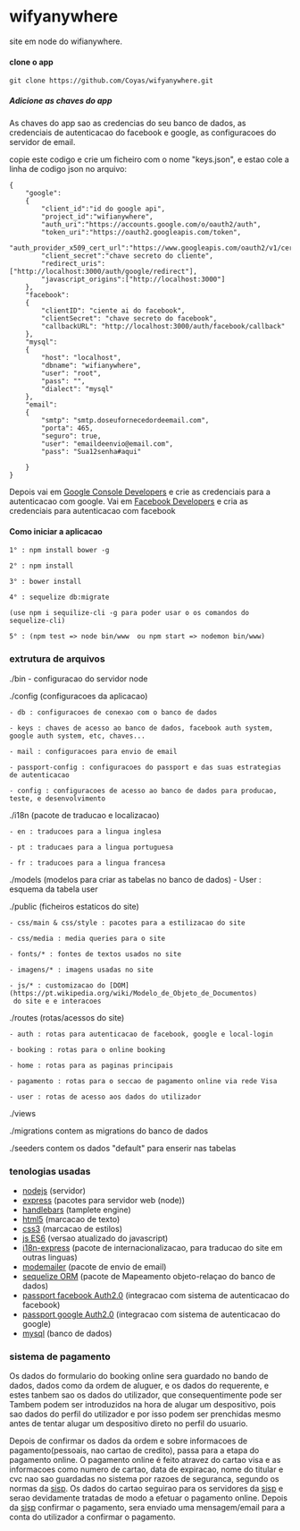 # wifyanywhere

site em node do wifianywhere.


#### clone o app
    git clone https://github.com/Coyas/wifyanywhere.git

##### Adicione as chaves do app


As chaves do app sao as credencias do seu banco de dados, as credenciais de autenticacao do 
facebook e google, as configuracoes do servidor de email.

copie este codigo e crie um ficheiro com o nome "keys.json", e estao cole a linha de codigo
json no arquivo:
```
{
    "google":
    {
        "client_id":"id do google api",
        "project_id":"wifianywhere",
        "auth_uri":"https://accounts.google.com/o/oauth2/auth",
        "token_uri":"https://oauth2.googleapis.com/token",
        "auth_provider_x509_cert_url":"https://www.googleapis.com/oauth2/v1/certs",
        "client_secret":"chave secreto do cliente",
        "redirect_uris":["http://localhost:3000/auth/google/redirect"],
        "javascript_origins":["http://localhost:3000"]
    },
    "facebook":
    {
        "clientID": "ciente ai do facebook",
        "clientSecret": "chave secreto do facebook",
        "callbackURL": "http://localhost:3000/auth/facebook/callback"
    },
    "mysql":
    {
        "host": "localhost",
        "dbname": "wifianywhere",
        "user": "root",
        "pass": "",
        "dialect": "mysql"
    },
    "email":
    {
        "smtp": "smtp.doseufornecedordeemail.com",
        "porta": 465,
        "seguro": true,
        "user": "emaildeenvio@email.com",
        "pass": "Sua12senha#aqui"

    }
}

```
Depois vai em [Google Console Developers](https://console.developers.google.com) e crie as credenciais para a autenticacao com google.
Vai em [Facebook Developers](https://developers.facebook.com/) e cria as credenciais para autenticacao com facebook

#### Como iniciar a aplicacao
```$xslt
1° : npm install bower -g

2° : npm install

3° : bower install

4° : sequelize db:migrate

(use npm i sequilize-cli -g para poder usar o os comandos do sequelize-cli)

5° : (npm test => node bin/www  ou npm start => nodemon bin/www)
```



### extrutura de arquivos

./bin - configuracao do servidor node

./config (configuracoes da aplicacao)

    - db : configuracoes de conexao com o banco de dados

    - keys : chaves de acesso ao banco de dados, facebook auth system, google auth system, etc, chaves...

    - mail : configuracoes para envio de email
    
    - passport-config : configuracoes do passport e das suas estrategias de autenticacao

    - config : configuracoes de acesso ao banco de dados para producao, teste, e desenvolvimento

./i18n (pacote de traducao e localizacao)

    - en : traducoes para a lingua inglesa

    - pt : traducaes para a lingua portuguesa

    - fr : traducoes para a lingua francesa

./models (modelos para criar as tabelas no banco de dados)
    - User : esquema da tabela user

./public (ficheiros estaticos do site)

    - css/main & css/style : pacotes para a estilizacao do site

    - css/media : media queries para o site

    - fonts/* : fontes de textos usados no site

    - imagens/* : imagens usadas no site

    - js/* : customizacao do [DOM](https://pt.wikipedia.org/wiki/Modelo_de_Objeto_de_Documentos)
     do site e e interacoes

./routes (rotas/acessos do site)

    - auth : rotas para autenticacao de facebook, google e local-login

    - booking : rotas para o online booking

    - home : rotas para as paginas principais

    - pagamento : rotas para o seccao de pagamento online via rede Visa

    - user : rotas de acesso aos dados do utilizador
    
./views

./migrations  contem as migrations do banco de dados

./seeders contem os dados "default" para enserir nas tabelas




### tenologias usadas


- [nodejs](https://nodejs.org/) (servidor)
- [express](https://expressjs.com/) (pacotes para servidor web (node))
- [handlebars](https://handlebarsjs.com/) (tamplete engine)
- [html5](https://www.w3schools.com/html/html5_intro.asp) (marcacao de texto)
- [css3](https://www.w3schools.com/css/) (marcacao de estilos)
- [js ES6](https://www.w3schools.com/js/js_es6.asp) (versao atualizado do javascript)
- [i18n-express](https://www.npmjs.com/package/i18n-express) (pacote de internacionalizacao, para traducao do site em outras linguas)
- [modemailer](https://nodemailer.com/about/) (pacote de envio de email)
- [sequelize ORM](docs.sequelizejs.com) (pacote de Mapeamento objeto-relaçao do banco de dados)
- [passport facebook Auth2.0](http://www.passportjs.org/docs/facebook/) (integracao com sistema de autenticacao do facebook)
- [passport google Auth2.0](http://www.passportjs.org/docs/google/) (integracao com sistema de autenticacao do google)
- [mysql](https://www.mysql.com/)  (banco de dados)



### sistema de pagamento

Os dados do formulario do booking online sera guardado no bando de dados, dados como
da ordem de aluguer, e os dados do requerente, e estes tanbem sao os dados do utilizador, 
que consequentimente pode ser 
Tambem podem ser introduzidos na hora de alugar um despositivo, pois sao dados do perfil do 
utilizador e por isso podem ser prenchidas mesmo antes de tentar alugar um despositivo direto
 no perfil do usuario.

Depois de confirmar os dados da ordem e sobre informacoes de pagamento(pessoais, nao cartao de
 credito), 
passa para a etapa do pagamento online.
O pagamento online é feito atravez do cartao visa e as informacoes como numero de cartao, data
 de expiracao,
nome do titular e cvc nao sao guardadas no sistema por razoes de seguranca, segundo os normas 
da [sisp](https://www.sisp.cv/).
Os dados do cartao seguirao para os servidores da [sisp](https://www.sisp.cv/) e serao devidamente 
tratadas 
de modo a efetuar o pagamento online.
Depois da [sisp](https://www.sisp.cv/) confirmar o pagamento, sera enviado uma mensagem/email para
 a conta do utilizador a confirmar o pagamento.

